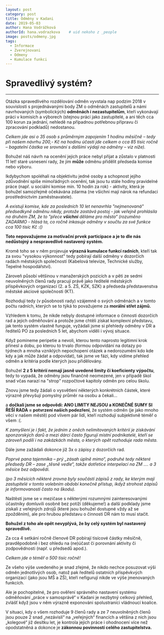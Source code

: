 ```yaml
---
layout: post
category: post
title: Odměny v Kadani
date: 2019-05-03
author: Hana Vodrážková
authorId: hana.vodrazkova    # uid nekoho z _people
image: posts/odmeny.jpg
tags:
  - Informace
  - Zverejnovani 
  - Odmeny
  - Kumulace funkci
---
```



Spravedlivý systém?
===
---

Otázka spravedlivého rozdělování odměn vyvstala nap podzim 2018 v souvislosti s projednávanými body ZM o odměnách zastupitelů 
a námi navrhovaných (symbolických) **odměnách i nezastupitelům**, kteří vykonávají práci v komisích a výborech 
(stejnou práci jako zastupitelé, a ani těch cca 100 korun za jednání, nehledě na případnou potřebnou přípravu či zpracování podkladů) nedostanou. 

*Celkem jde asi o 35 osob s průměrným zapojením 1 hodinu měsíčně – tedy při našem návrhu 200,- Kč na hodinu účasti jde celkem 
o cca 85 tisíc ročně – bagatelní částka ve srovnání s dalšími výdaji na odměny – viz níže).*

Bohužel náš návrh na ocenění jejich práce nebyl přijat a zůstalo v platnosti 11 let! staré usnesení rady, že jim **může** odměnu 
přidělit předseda komise nebo výboru. 

Ikdybychom spoléhali na objektivitu jedné osoby a schopnost jejího zdůvodnění spíše mimořádných ocenění, tak jsou tu stále hodiny 
pravidelné práce (např. u sociální komise min. 10 hodin za rok) - aktivity, která je bohužel samozřejmě očekávána zdarma
(ne všichni mají nárok na refundaci prostřednictvím zaměstnavatele).

*A existují komise, kde za posledních 10 let nenavrhla "nejmenovaná" předsedkyně odměnu nikdy, protože zastává postoj - jak veřejně prohlásila na druhém ZM, že to "přece **všichni** děláme pro město“ (rozuměno ZADARMO - hlásá ta, co ročně inkasuje odměny v součtu za své funkce cca 100 tisíc Kč :()*

**Toto nepovažujeme za motivační prvek participace a je to dle nás nedůstojný a nespravedlivě nastavený systém.**

Kromě toho se v něm projevuje **výrazná kumulace funkcí radních**, kteří tak za svou "vysokou výkonnost" tedy pobírají další odměny
v dozorčích radách městských společností (Kabelová televize, Technické služby, Tepelné hospodářství). 

Zároveň působí většinou v manažerských pozicích a v pěti ze sedmi neuvolněných členů rady pracují právě jako ředitelé městských 
příspěvkových organizací (2. a 5. ZŠ, KZK, SZK) a předseda představenstva městské akciové společnosti (KT). 

Rozhodují tedy (v působnosti rady) vzájemně o svých odměnách a v tomto počtu radních, kterých se to týká to považujeme za **morální střet zájmů.**

Vzhledem k tomu, že nikde nebyly dostupné informace o činnosti dozorčích rad a jejich odměňování a protože jsme chtěli získat komplexní
představu, jak tento systém vlastně funguje, vyžádali jsme si přehledy odměny v DR a ředitelů PO za posledních 5 let, abychom viděli i vývoj situace. 

Když pomineme peripetie a nevoli, kterou tento naprosto legitimní krok přinesl a dobu, po kterou to trvalo 
(formou odpovídání na dotazy po týdnech a mnoha vzniklých nepochopení otázek a nedorozumění kdo kde kdy a jak může žádat a odpovídat),
tak jsme ve fázi, kdy vidíme přehled odměn a kritéria podle kterých jsou přidělovány.

Bohužel **2 z 5 kritérií nemají jasně uvedené limity či koeficienty výpočtu**, tedy to vypadá, že odměny jsou finančně neomezené, jen 
v případě škol snad včas narazí na "strop" rozpočtové kapitoly odměn pro celou školu. 

Znovu jsme tedy žádali o vysvětlení některých konkrétních částek, které výrazně převyšují pomyslný průměr na osobu a čekali...
 
a **dočkali jsme se odpovědi: ANO LIMITY NEJSOU a KONEČNÉ SUMY SI ŘEŠÍ RADA = potvrzení našich podezření**, že systém odměn (je jako mnoho věcí v našem městě) pod vlivem pár lidí, kteří rozhodují subjektivně téměř o všem :(.

*K zamyšlení je i fakt, že jedním z oněch nelimitovaných kritérií je získávání sponzorských darů a mezi dárci často figurují
místní podnikatelé, kteří se zároveň podílí i na zakázkách města, o kterých opět rozhoduje rada města.*

Dále jsme zažádali dokonce již 3x o zápisy z dozorčích rad.

*Poprvé pana tajemníka – prý „zásah úplně mimo“, podruhé tedy některé předsedy DR – zase „těsně vedle“, takže dotřetice interpelací
na ZM .... a 3 měsíce bez odpovědi.* 

*(po 3 měsících některé zrovna byly součástí zápisů z rady, ke kterým mají zastupitelé v tomto volebním období konečně přístup,
ikdyž strohost zápisů je informovanosti často na škodu).*

Naštěstí jsme se v mezičase s některými rozumnými zainteresovanými účastníky domluvili osobně bez potíží (děkujeme!) a další podklady 
jsme získali z veřejných zdrojů (které jsou bohužel dostupné vždy až se zpožděním), ale pro hrubou představu o činnosti DR nám to musí stačit.

**Bohužel z toho ale opět nevyplývá, že by celý systém byl nastavený spravedlivě.**

Za cca 4 setkání ročně členové DR pobírají tisícové částky měsíčně, pravděpodobně i bez ohledu na (ne)účast či porovnání aktivity 
či zodpovědnosti (např. u předsedů apod.). 

*Celkem jde o téměř o 500 tisíc ročně!*

Ze všeho výše uvedeného je snad zřejmé, že nikdo nechce posuzovat výši odměn jednotlivých osob, natož pak ředitelů ostatních příspěvkvých organizací (jako jsou MŠ a ZŠ), kteří nefigurují nikde ve výše jmenovaných funkcích. 

Ale je pochopitelné, že pro ověření správného nastavení systému odměňování „práce v samosprávě“ v Kadani je nezbytný celkový přehled, 
zvlášť když jsou v něm výrazně exponováni spolustraníci vládnoucí koalice.

V  situaci, kdy o všem rozhoduje 9 členů rady a ze 7 neuvolněných členů jsou pouze 2 snad „nezávislí“ na „veřejných“ financích 
a většina z nich jsou „kolegové“ již desítku let, je kontrola jejich práce i ohodnocení více než opodstatněná a dokonce je 
**zákonnou povinností celého zastupitelstva.**

